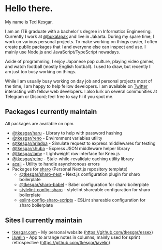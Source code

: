 # Hello there.

My name is Ted Kesgar.

I am an ITB graduate with a bachelor's degree in Informatics Engineering. Currently I work at [@bukalapak](https://github.com/bukalapak) and live in Jakarta. During my spare time, I work on various personal projects. To make working on things easier, I often create public packages that I and everyone else can inspect and use. I mainly use Node.js and JavaScript/TypeScript nowadays.

Aside of programming, I enjoy Japanese pop culture, playing video games, and watch football (mostly English football). I used to draw, but recently I am just too busy working on things.

While I am usually busy working on day job and personal projects most of the time, I am happy to help fellow developers. I am available on [Twitter](https://twitter.com/tkesgar) interacting with fellow web developers. I also lurk on several communities at Telegram or Discord; feel free to say hi if you spot me.

## Packages I currently maintain

All packages are available on npm.

- [@tkesgar/haru](https://github.com/tkesgar/haru) - Library to help with password hashing
- [@tkesgar/reno](https://github.com/tkesgar/reno) - Environment variables utility
- [@tkesgar/ariadoa](https://github.com/tkesgar/ariadoa) - Simulate request to express middlewares for testing
- [@tkesgar/shuba](https://github.com/tkesgar/shuba) - Express JSON middleware helper library
- [@tkesgar/lamy](https://github.com/tkesgar/lamy) - Lightweight row interface for Knex.js
- [@tkesgar/reine](https://github.com/tkesgar/reine) - Stale-while-revalidate caching utility library
- [acall](https://github.com/tkesgar/acall) - Utility to handle asynchronous errors
- Packages for [sharo](https://github.com/tkesgar/sharo) (Personal Next.js repository template)
  - [@tkesgar/sharo-next](https://github.com/tkesgar/sharo-next) - Next.js configuration plugin for sharo boilerplate
  - [@tkesgar/sharo-babel](https://github.com/tkesgar/sharo-babel) - Babel configuration for sharo boilerplate
  - [stylelint-config-sharo](https://github.com/tkesgar/stylelint-config-sharo) - stylelint shareable configuration for sharo boilerplate
  - [eslint-config-sharo-scripts](https://github.com/tkesgar/eslint-config-sharo-scripts) - ESLint shareable configuration for sharo boilerplate
  
## Sites I currently maintain

- [tkesgar.com](https://tkesgar.com) - My personal website (https://github.com/tkesgar/essex)
- [javelin](https://javelin.tkesgar.com) - App to arrange notes in columns, mainly used for sprint retrospective (https://github.com/tkesgar/javelin)
